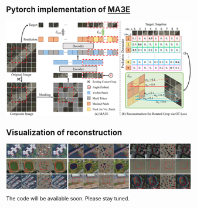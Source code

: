 ## Pytorch implementation of [MA3E](https://arxiv.org/pdf/2408.01946)

![image](https://github.com/benesakitam/MA3E/blob/main/figs/pipeline.jpg)

## Visualization of reconstruction

![image](https://github.com/benesakitam/MA3E/blob/main/figs/vis.jpg)

The code will be available soon. Please stay tuned.
